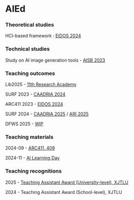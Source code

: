 # AIEd

### Theoretical studies

HCI-based framework : [EIDOS 2024](https://www.researchgate.net/publication/377703682_Human-computer_Interaction_HCI_Approach_to_Artificial_Intelligence_in_Education_AIEd_in_Architectural_Design)


### Technical studies

Study on AI image generation tools - [AISB 2023](https://www.researchgate.net/publication/373440251_Exploring_a_Collaborative_and_Intuitive_Framework_for_Combined_Application_of_AI_Art_Generation_Tools_in_Architectural_Design_Process)


### Teaching outcomes

Lib2025 -     [11th Research Academy](https://lib.xjtlu.edu.cn/node/1745)

SURF 2023 -   [CAADRIA 2024](https://www.researchgate.net/publication/380912518_AI-ENHANCED_PERFORMATIVE_BUILDING_DESIGN_OPTIMIZATION_AND_EXPLORATION_A_design_framework_combining_computational_design_optimization_and_generative_AI)

ARC411 2023 - [EIDOS 2024](https://www.researchgate.net/publication/377703682_Human-computer_Interaction_HCI_Approach_to_Artificial_Intelligence_in_Education_AIEd_in_Architectural_Design)
  
SURF 2024 -   [CAADRIA 2025](https://www.researchgate.net/publication/389754625_Conversational_Application_of_Agentic_Multimodal_AI_in_Collaborative_Architectural_Design_Environment_An_architectural-focus_AI_design_partner_for_early-stage_design_exploration) / [ARI 2025](https://link.springer.com/article/10.1007/s44223-025-00092-5)

DFWS 2025 -   [WIP](https://www.bilibili.com/video/BV1sZ32zJEJj/)


### Teaching materials

2024-09 - [ARC411, 409](https://henrikclh.com/2024/09/12/temp_411_409.html)

2024-11 - [AI Learning Day](https://henrikclh.com/2024/11/27/AI-Learning-Day.html)


### Teaching recognitions

2025 -     [Teaching Assistant Award (University-level), XJTLU](https://www.xjtlu.edu.cn/en/news/2025/07/2025-academic-excellence-award-winners-revealed)

2024 -     Teaching Assistant Award (School-level), XJTLU
